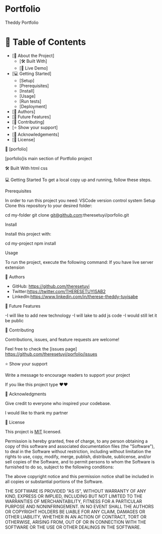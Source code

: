 # Portfolio

Theddy Portfolio

# 📗 Table of Contents

- [📖 About the Project]
  - [🛠 Built With]
  - [🚀 Live Demo]
- [💻 Getting Started]
  - [Setup]
  - [Prerequisites]
  - [Install]
  - [Usage]
  - [Run tests]
  - [Deployment]
- [👥 Authors]
- [🔭 Future Features]
- [🤝 Contributing]
- [⭐️ Show your support]
- [🙏 Acknowledgements]
- [📝 License]

 📖 [porfolio] 

 [porfolio]is main section of Portfolio project

 🛠 Built With 
html
css

 💻 Getting Started 
To get a local copy up and running, follow these steps.

 Prerequisites

In order to run this project you need:
VSCode 
version control system
Setup
Clone this repository to your desired folder:

  cd my-folder
  git clone git@github.com:theresetuyi/porfolio.git


Install

Install this project with:


  cd my-project
  npm install


Usage

To run the project, execute the following command:
If you have live server extension

👥 Authors 

- GitHub: https://github.com/theresetuyi
- Twitter:https://twitter.com/THERESETUYISAB2
- LinkedIn:https://www.linkedin.com/in/therese-theddy-tuyisabe


 🔭 Future Features 
 
-I will like to add new technology
-I will lake to add js code 
-I would still let it be public

🤝 Contributing

Contributions, issues, and feature requests are welcome!

Feel free to check the [issues page]
https://github.com/theresetuyi/porfolio/issues


⭐️ Show your support 

 Write a message to encourage readers to support your project

If you like this project type ❤❤

 🙏 Acknowledgments 

 Give credit to everyone who inspired your codebase.

I would like to thank my partner 

📝 License 

This project is [MIT](./LICENSE) licensed.

Permission is hereby granted, free of charge, to any person obtaining a copy
of this software and associated documentation files (the "Software"), to deal
in the Software without restriction, including without limitation the rights
to use, copy, modify, merge, publish, distribute, sublicense, and/or sell
copies of the Software, and to permit persons to whom the Software is
furnished to do so, subject to the following conditions:

The above copyright notice and this permission notice shall be included in all
copies or substantial portions of the Software.

THE SOFTWARE IS PROVIDED "AS IS", WITHOUT WARRANTY OF ANY KIND, EXPRESS OR
IMPLIED, INCLUDING BUT NOT LIMITED TO THE WARRANTIES OF MERCHANTABILITY,
FITNESS FOR A PARTICULAR PURPOSE AND NONINFRINGEMENT. IN NO EVENT SHALL THE
AUTHORS OR COPYRIGHT HOLDERS BE LIABLE FOR ANY CLAIM, DAMAGES OR OTHER
LIABILITY, WHETHER IN AN ACTION OF CONTRACT, TORT OR OTHERWISE, ARISING FROM,
OUT OF OR IN CONNECTION WITH THE SOFTWARE OR THE USE OR OTHER DEALINGS IN THE
SOFTWARE.
